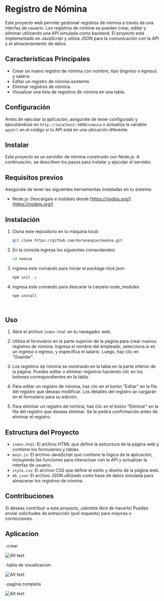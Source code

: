 # Registro de Nómina

Este proyecto web permite gestionar registros de nómina a través de una interfaz de usuario. Los registros de nómina se pueden crear, editar y eliminar utilizando una API simulada como backend. El proyecto está implementado en JavaScript y utiliza JSON para la comunicación con la API y el almacenamiento de datos.

## Características Principales

- Crear un nuevo registro de nómina con nombre, tipo (ingreso o egreso) y salario.
- Editar un registro de nómina existente.
- Eliminar registros de nómina.
- Visualizar una lista de registros de nómina en una tabla.

## Configuración

Antes de ejecutar la aplicación, asegúrate de tener [](https://github.com/typicode/json-server) configurado y ejecutándose en `http://localhost:3000/nomina` o actualiza la variable `apiUrl` en el código si tu API está en una ubicación diferente.

## Instalar

Este proyecto es un servidor de nómina construido con Node.js. A continuación, se describen los pasos para instalar y ejecutar el servidor.

## Requisitos previos

Asegúrate de tener las siguientes herramientas instaladas en tu sistema:

- Node.js: Descárgalo e instálalo desde [https://nodejs.org/](https://nodejs.org/)

## Instalación

1. Clona este repositorio en tu máquina local:

   ```bash
   git clone https://github.com/duranangie/nomina.git

2. En la consola ingresa los siguientes comandandos:

   ```bash
   cd nomina


3. ingresa este comando para iniciar el package-lock.json
   ```bash
   npm init -y
   
3. ingresa este comando para descarar la carpeta node_modules

   ```bash
   npm install

  

## Uso

1. Abre el archivo `index.html` en tu navegador web.

2. Utiliza el formulario en la parte superior de la página para crear nuevos registros de nómina. Ingresa el nombre del empleado, selecciona si es un ingreso o egreso, y especifica el salario. Luego, haz clic en "Guardar".

3. Los registros de nómina se mostrarán en la tabla en la parte inferior de la página. Puedes editar o eliminar registros haciendo clic en los botones correspondientes en la tabla.

4. Para editar un registro de nómina, haz clic en el botón "Editar" en la fila del registro que deseas modificar. Los detalles del registro se cargarán en el formulario para su edición.

5. Para eliminar un registro de nómina, haz clic en el botón "Eliminar" en la fila del registro que deseas eliminar. Se te pedirá confirmación antes de eliminar el registro.

## Estructura del Proyecto

- `index.html`: El archivo HTML que define la estructura de la página web y contiene los formularios y tablas.
- `main.js`: El archivo JavaScript que contiene la lógica de la aplicación, incluyendo las funciones para interactuar con la API y actualizar la interfaz de usuario.
- `style.css`: El archivo CSS que define el estilo y diseño de la página web.
- `db.json`: El archivo JSON utilizado como base de datos simulada para almacenar los registros de nómina.

## Contribuciones

Si deseas contribuir a este proyecto, ¡siéntete libre de hacerlo! Puedes enviar solicitudes de extracción (pull requests) para mejoras o correcciones.



## Aplicacion

-crear 

![Alt text](image-2.png)

 
-tabla de visualizacion

![Alt text](image-3.png)

-pagina completa

![Alt text](image-4.png)
